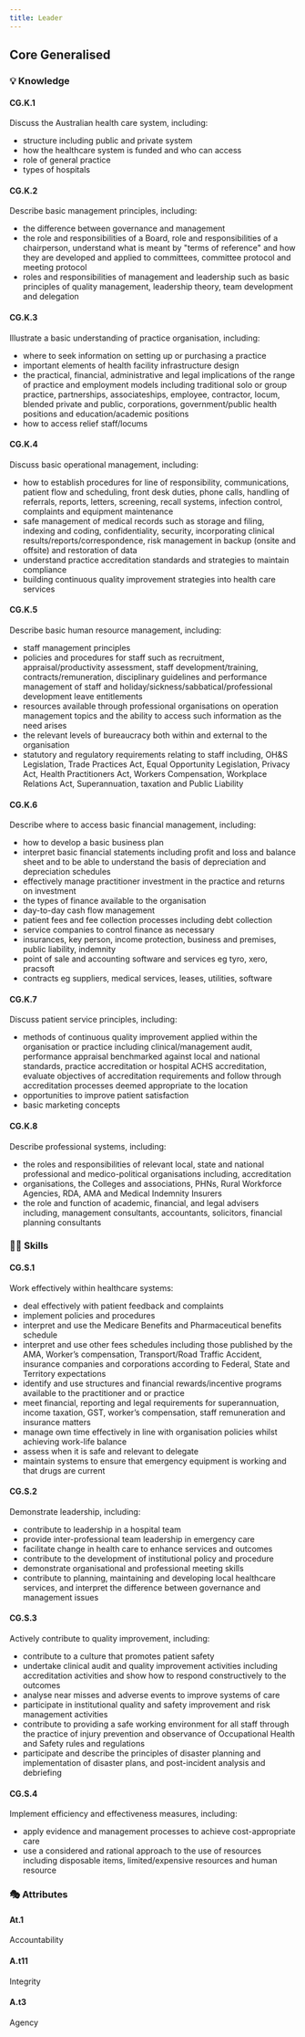 ```yaml
---
title: Leader
---
```


## Core Generalised

### 💡 Knowledge

#### CG.K.1

Discuss the Australian health care system, including:
- structure including public and private system
- how the healthcare system is funded and who can access
- role of general practice 
- types of hospitals

#### CG.K.2

Describe basic management principles, including:
- the difference between governance and management 
- the role and responsibilities of a Board, role and responsibilities of a chairperson, understand what is meant by "terms of reference" and how they are developed and applied to committees, committee protocol and meeting protocol 
- roles and responsibilities of management and leadership such as basic principles of quality management, leadership theory, team development and delegation 

#### CG.K.3

Illustrate a basic understanding of practice organisation, including:
- where to seek information on setting up or purchasing a practice
- important elements of health facility infrastructure design 
- the practical, financial, administrative and legal implications of the range of practice and employment models including traditional solo or group practice, partnerships, associateships, employee, contractor, locum, blended private and public, corporations, government/public health positions and education/academic positions
- how to access relief staff/locums 

#### CG.K.4

Discuss basic operational management, including:
- how to establish procedures for line of responsibility, communications, patient flow and scheduling, front desk duties, phone calls, handling of referrals, reports, letters, screening, recall systems, infection control, complaints and equipment maintenance
- safe management of medical records such as storage and filing, indexing and coding, confidentiality, security, incorporating clinical results/reports/correspondence, risk management in backup (onsite and offsite) and restoration of data
- understand practice accreditation standards and strategies to maintain compliance
- building continuous quality improvement strategies into health care services 

#### CG.K.5

Describe basic human resource management, including:
- staff management principles 
- policies and procedures for staff such as recruitment, appraisal/productivity assessment, staff development/training, contracts/remuneration, disciplinary guidelines and performance management of staff and holiday/sickness/sabbatical/professional development leave entitlements 
- resources available through professional organisations on operation management topics and the ability to access such information as the need arises 
- the relevant levels of bureaucracy both within and external to the organisation 
- statutory and regulatory requirements relating to staff including, OH&S Legislation, Trade Practices Act, Equal Opportunity Legislation, Privacy Act, Health Practitioners Act, Workers Compensation, Workplace Relations Act, Superannuation, taxation and Public Liability

#### CG.K.6

Describe where to access basic financial management, including:
- how to develop a basic business plan
- interpret basic financial statements including profit and loss and balance sheet and to be able to understand the basis of depreciation and depreciation schedules 
- effectively manage practitioner investment in the practice and returns on investment 
- the types of finance available to the organisation 
- day-to-day cash flow management 
- patient fees and fee collection processes including debt collection
- service companies to control finance as necessary
- insurances, key person, income protection, business and premises, public liability, indemnity
- point of sale and accounting software and services eg tyro, xero, pracsoft
- contracts eg suppliers, medical services, leases, utilities, software

#### CG.K.7

Discuss patient service principles, including:
- methods of continuous quality improvement applied within the organisation or practice including clinical/management audit, performance appraisal benchmarked against local and national standards, practice accreditation or hospital ACHS accreditation, evaluate objectives of accreditation requirements and follow through accreditation processes deemed appropriate to the location 
- opportunities to improve patient satisfaction 
- basic marketing concepts 

#### CG.K.8

Describe professional systems, including:
- the roles and responsibilities of relevant local, state and national professional and medico-political organisations including, accreditation 
- organisations, the Colleges and associations, PHNs, Rural Workforce Agencies, RDA, AMA and Medical Indemnity Insurers  
- the role and function of academic, financial, and legal advisers including, management consultants, accountants, solicitors, financial planning consultants

### 🤹‍♀️ Skills

#### CG.S.1

Work effectively within healthcare systems:
- deal effectively with patient feedback and complaints
- implement policies and procedures
- interpret and use the Medicare Benefits and Pharmaceutical benefits schedule 
- interpret and use other fees schedules including those published by the AMA, Worker’s compensation, Transport/Road Traffic Accident, insurance companies and corporations according to Federal, State and Territory expectations
- identify and use structures and financial rewards/incentive programs available to the practitioner and or practice
- meet financial, reporting and legal requirements for superannuation, income taxation, GST, worker’s compensation, staff remuneration and insurance matters
- manage own time effectively in line with organisation policies whilst achieving work-life balance 
- assess when it is safe and relevant to delegate 
- maintain systems to ensure that emergency equipment is working and that drugs are current

#### CG.S.2

Demonstrate leadership, including:
- contribute to leadership in a hospital team
- provide inter-professional team leadership in emergency care 
- facilitate change in health care to enhance services and outcomes
- contribute to the development of institutional policy and procedure
- demonstrate organisational and professional meeting skills
- contribute to planning, maintaining and developing local healthcare services, and interpret the difference between governance and management issues

#### CG.S.3

Actively contribute to quality improvement, including:
- contribute to a culture that promotes patient safety
- undertake clinical audit and quality improvement activities including accreditation activities and show how to respond constructively to the outcomes 
- analyse near misses and adverse events to improve systems of care
- participate in institutional quality and safety improvement and risk management activities 
- contribute to providing a safe working environment for all staff through the practice of injury prevention and observance of Occupational Health and Safety rules and regulations 
- participate and describe the principles of disaster planning and implementation of disaster plans, and post-incident analysis and debriefing

#### CG.S.4

Implement efficiency and effectiveness measures, including:
- apply evidence and management processes to achieve cost-appropriate care
- use a considered and rational approach to the use of resources including disposable items, limited/expensive resources and human resource

### 🎭 Attributes


#### At.1

Accountability

#### A.t11

Integrity

#### A.t3

Agency

